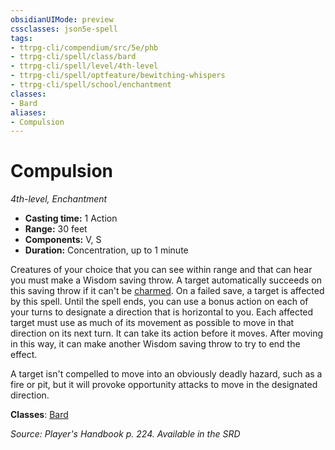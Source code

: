 ```yaml
---
obsidianUIMode: preview
cssclasses: json5e-spell
tags:
- ttrpg-cli/compendium/src/5e/phb
- ttrpg-cli/spell/class/bard
- ttrpg-cli/spell/level/4th-level
- ttrpg-cli/spell/optfeature/bewitching-whispers
- ttrpg-cli/spell/school/enchantment
classes:
- Bard
aliases:
- Compulsion
---
```

# Compulsion
*4th-level, Enchantment*  


- **Casting time:** 1 Action
- **Range:** 30 feet
- **Components:** V, S
- **Duration:** Concentration, up to 1 minute

Creatures of your choice that you can see within range and that can hear you must make a Wisdom saving throw. A target automatically succeeds on this saving throw if it can't be [charmed](/CLI/conditions.md#Charmed). On a failed save, a target is affected by this spell. Until the spell ends, you can use a bonus action on each of your turns to designate a direction that is horizontal to you. Each affected target must use as much of its movement as possible to move in that direction on its next turn. It can take its action before it moves. After moving in this way, it can make another Wisdom saving throw to try to end the effect.

A target isn't compelled to move into an obviously deadly hazard, such as a fire or pit, but it will provoke opportunity attacks to move in the designated direction.

**Classes**: [Bard](/CLI/lists/list-spells-classes-bard.md)

*Source: Player's Handbook p. 224. Available in the <span title='Systems Reference Document (5.1)'>SRD</span>*